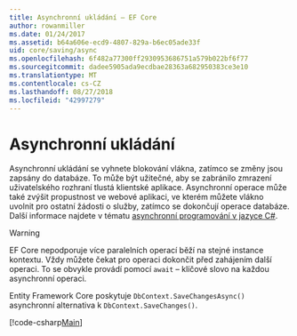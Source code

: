 ```yaml
---
title: Asynchronní ukládání – EF Core
author: rowanmiller
ms.date: 01/24/2017
ms.assetid: b64a606e-ecd9-4807-829a-b6ec05ade33f
uid: core/saving/async
ms.openlocfilehash: 6f482a77300ff2930953686751a579b022bf6f77
ms.sourcegitcommit: dadee5905ada9ecdbae28363a682950383ce3e10
ms.translationtype: MT
ms.contentlocale: cs-CZ
ms.lasthandoff: 08/27/2018
ms.locfileid: "42997279"
---
```

# <a name="asynchronous-saving"></a>Asynchronní ukládání

Asynchronní ukládání se vyhnete blokování vlákna, zatímco se změny jsou zapsány do databáze. To může být užitečné, aby se zabránilo zmrazení uživatelského rozhraní tlustá klientské aplikace. Asynchronní operace může také zvýšit propustnost ve webové aplikaci, ve kterém můžete vlákno uvolnit pro ostatní žádosti o služby, zatímco se dokončují operace databáze. Další informace najdete v tématu [asynchronní programování v jazyce C#](https://docs.microsoft.com/dotnet/csharp/async).

> [!WARNING]  
> EF Core nepodporuje více paralelních operací běží na stejné instance kontextu. Vždy můžete čekat pro operaci dokončit před zahájením další operaci. To se obvykle provádí pomocí `await` – klíčové slovo na každou asynchronní operaci.

Entity Framework Core poskytuje `DbContext.SaveChangesAsync()` asynchronní alternativa k `DbContext.SaveChanges()`.

[!code-csharp[Main](../../../samples/core/Saving/Saving/Async/Sample.cs#Sample)]
